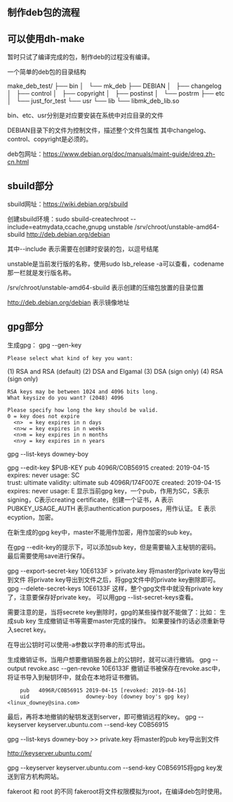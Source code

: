## 制作deb包的流程

## 可以使用dh-make

暂时只试了编译完成的包，制作deb的过程没有编译。  

一个简单的deb包的目录结构

make_deb_test/
├── bin
│   └── mk_deb
├── DEBIAN
│   ├── changelog
│   ├── control
│   ├── copyright
│   ├── postinst
│   └── postrm
├── etc
│   └── just_for_test
└── usr
    └── lib
        └── libmk_deb_lib.so

bin、etc、usr分别是对应要安装在系统中对应目录的文件

DEBIAN目录下的文件为控制文件，描述整个文件包属性
其中changelog、control、copyright是必须的。


deb包网址：https://www.debian.org/doc/manuals/maint-guide/dreq.zh-cn.html


## sbuild部分 

sbuild网址：https://wiki.debian.org/sbuild

创建sbuild环境：sudo sbuild-createchroot --include=eatmydata,ccache,gnupg unstable /srv/chroot/unstable-amd64-sbuild http://deb.debian.org/debian

其中--include 表示需要在创建时安装的包，以逗号结尾

unstable是当前发行版的名称，使用sudo lsb_release -a可以查看，codename那一栏就是发行版名称。  

/srv/chroot/unstable-amd64-sbuild 表示创建的压缩包放置的目录位置

http://deb.debian.org/debian 表示镜像地址


## gpg部分
生成gpg：
gpg --gen-key

	Please select what kind of key you want:
   (1) RSA and RSA (default)
   (2) DSA and Elgamal
   (3) DSA (sign only)
   (4) RSA (sign only)

	RSA keys may be between 1024 and 4096 bits long.
	What keysize do you want? (2048) 4096

	Please specify how long the key should be valid.
    0 = key does not expire
      <n>  = key expires in n days
      <n>w = key expires in n weeks
      <n>m = key expires in n months
      <n>y = key expires in n years

gpg --list-keys downey-boy

gpg --edit-key $PUB-KEY
	pub  4096R/C0B56915  created: 2019-04-15  expires: never       usage: SC  
						trust: ultimate      validity: ultimate
	sub  4096R/174F007E  created: 2019-04-15  expires: never       usage: E
显示当前gpg key，一个pub，作用为SC，S表示signing，C表示creating certificate，创建一个证书，A 表示 PUBKEY_USAGE_AUTH 表示authentication purposes，用作认证。
E 表示ecyption，加密。

在新生成的gpg key中，master不能用作加密，用作加密的sub key。  

在gpg --edit-key的提示下，可以添加sub key，但是需要输入主秘钥的密码。  
最后需要使用save进行保存。  

gpg --export-secret-key 10E6133F > private.key
将master的private key导出到文件
将private key导出到文件之后，将gpg文件中的private key删除即可。
gpg --delete-secret-keys 10E6133F
这样，整个gpg文件中就没有private key了，注意要保存好private key。
可以用gpg --list-secret-keys查看。

需要注意的是，当将secrete key删除时，gpg的某些操作就不能做了：比如：
生成sub key
生成撤销证书等需要master完成的操作。
如果要操作的话必须重新导入secret key。


在导出公钥时可以使用-a参数以字符串的形式导出。  

生成撤销证书，当用户想要撤销服务器上的公钥时，就可以进行撤销。
gpg --output revoke.asc --gen-revoke 10E6133F
撤销证书被保存在revoke.asc中，将证书导入到秘钥环中，就会在本地将证书撤销。

        pub   4096R/C0B56915 2019-04-15 [revoked: 2019-04-16]
        uid                  downey-boy (downey boy's gpg key) <linux_downey@sina.com>
最后，再将本地撤销的秘钥发送到server，即可撤销远程的key。
gpg --keyserver keyserver.ubuntu.com --send-key C0B56915

gpg --list-keys downey-boy  >> private.key
将master的pub key导出到文件



http://keyserver.ubuntu.com/

gpg --keyserver keyserver.ubuntu.com --send-key C0B56915将gpg key发送到官方机构网站。



fakeroot  和 root 的不同
fakeroot将文件权限模拟为root，在编译deb包时使用。







